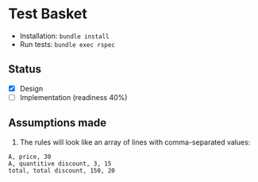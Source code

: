 # Test Basket

- Installation: `bundle install`
- Run tests: `bundle exec rspec`

## Status

- [x] Design
- [ ] Implementation (readiness 40%)

## Assumptions made

1. The rules will look like an array of lines with comma-separated values:
```
A, price, 30
A, quantitive discount, 3, 15
total, total discount, 150, 20
```
